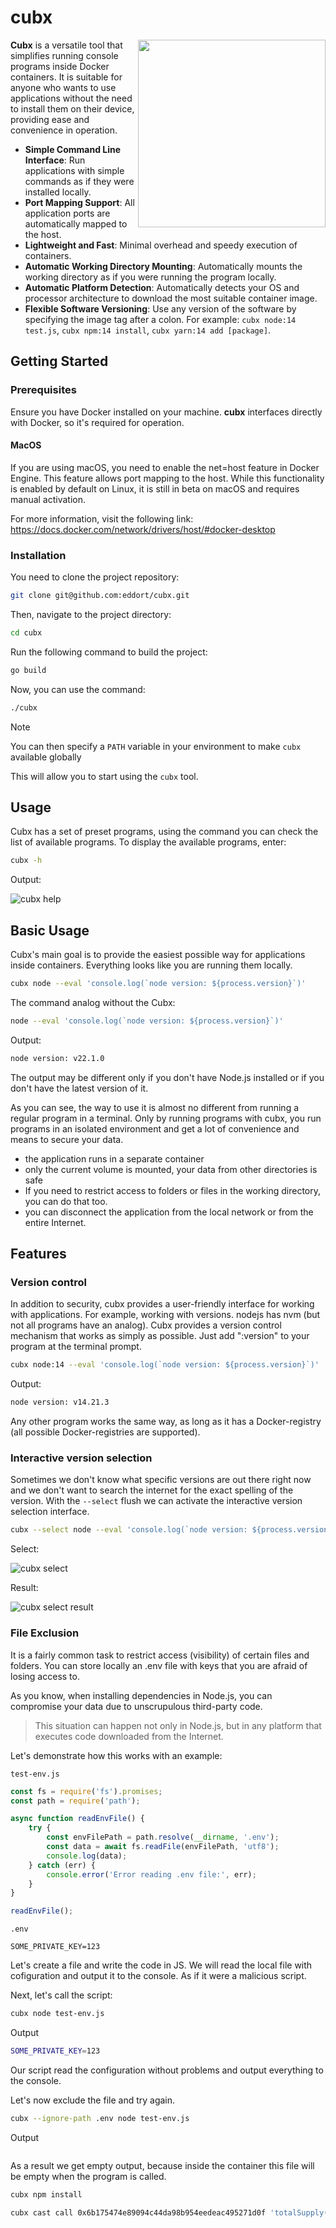 # cubx

<img src="./docs/cubx.png" height="300px" align="right" width="300px">

**Cubx** is a versatile tool that simplifies running console programs inside Docker containers. It is suitable for anyone who wants to use applications without the need to install them on their device, providing ease and convenience in operation.
- **Simple Command Line Interface**: Run applications with simple commands as if they were installed locally.
- **Port Mapping Support**: All application ports are automatically mapped to the host.
- **Lightweight and Fast**: Minimal overhead and speedy execution of containers.
- **Automatic Working Directory Mounting**: Automatically mounts the working directory as if you were running the program locally.
- **Automatic Platform Detection**: Automatically detects your OS and processor architecture to download the most suitable container image.
- **Flexible Software Versioning**: Use any version of the software by specifying the image tag after a colon. For example: `cubx node:14 test.js`, `cubx npm:14 install`, `cubx yarn:14 add [package]`.

## Getting Started

### Prerequisites
Ensure you have Docker installed on your machine. **cubx** interfaces directly with Docker, so it's required for operation.

#### MacOS

If you are using macOS, you need to enable the net=host feature in Docker Engine. This feature allows port mapping to the host. While this functionality is enabled by default on Linux, it is still in beta on macOS and requires manual activation.

For more information, visit the following link: https://docs.docker.com/network/drivers/host/#docker-desktop

### Installation
You need to clone the project repository:

```bash
git clone git@github.com:eddort/cubx.git
```

Then, navigate to the project directory:

```bash
cd cubx
```

Run the following command to build the project:

```bash
go build
```

Now, you can use the command:

```bash
./cubx
```
> [!NOTE]
> You can then specify a `PATH` variable in your environment to make `cubx` available globally

This will allow you to start using the `cubx` tool.


## Usage
Cubx has a set of preset programs, using the command you can check the list of available programs.
To display the available programs, enter:

```sh
cubx -h
```
Output:

![cubx help](./docs/help.png)

## Basic Usage

Cubx's main goal is to provide the easiest possible way for applications inside containers. Everything looks like you are running them locally.

```sh
cubx node --eval 'console.log(`node version: ${process.version}`)'
```
The command analog without the Cubx:

```sh
node --eval 'console.log(`node version: ${process.version}`)'
```

Output:

```sh
node version: v22.1.0
```

The output may be different only if you don't have Node.js installed or if you don't have the latest version of it.

As you can see, the way to use it is almost no different from running a regular program in a terminal. Only by running programs with cubx, you run programs in an isolated environment and get a lot of convenience and means to secure your data.

- the application runs in a separate container
- only the current volume is mounted, your data from other directories is safe
- If you need to restrict access to folders or files in the working directory, you can do that too.
- you can disconnect the application from the local network or from the entire Internet.

## Features
### Version control
In addition to security, cubx provides a user-friendly interface for working with applications. For example, working with versions. nodejs has nvm (but not all programs have an analog). Cubx provides a version control mechanism that works as simply as possible.
Just add ":version" to your program at the terminal prompt.

```sh
cubx node:14 --eval 'console.log(`node version: ${process.version}`)'
```

Output:

```sh
node version: v14.21.3
```

Any other program works the same way, as long as it has a Docker-registry (all possible Docker-registries are supported).

### Interactive version selection

Sometimes we don't know what specific versions are out there right now and we don't want to search the internet for the exact spelling of the version. With the `--select` flush we can activate the interactive version selection interface.

```sh
cubx --select node --eval 'console.log(`node version: ${process.version}`)'
```


Select:

![cubx select](./docs/select.png)

Result:

![cubx select result](./docs/select-result.png)

### File Exclusion

It is a fairly common task to restrict access (visibility) of certain files and folders. You can store locally an .env file with keys that you are afraid of losing access to.

As you know, when installing dependencies in Node.js, you can compromise your data due to unscrupulous third-party code.

> This situation can happen not only in Node.js, but in any platform that executes code downloaded from the Internet.

Let's demonstrate how this works with an example:

`test-env.js`
```js
const fs = require('fs').promises;
const path = require('path');

async function readEnvFile() {
    try {
        const envFilePath = path.resolve(__dirname, '.env');
        const data = await fs.readFile(envFilePath, 'utf8');
        console.log(data);
    } catch (err) {
        console.error('Error reading .env file:', err);
    }
}

readEnvFile();

```
`.env`
```env
SOME_PRIVATE_KEY=123
```
Let's create a file and write the code in JS. We will read the local file with cofiguration and output it to the console. As if it were a malicious script.

Next, let's call the script:

```sh
cubx node test-env.js 
```

Output

```sh
SOME_PRIVATE_KEY=123
```

Our script read the configuration without problems and output everything to the console.

Let's now exclude the file and try again.

```sh
cubx --ignore-path .env node test-env.js 
```

Output

```sh

```

As a result we get empty output, because inside the container this file will be empty when the program is called.

```sh
cubx npm install
```

```sh
cubx cast call 0x6b175474e89094c44da98b954eedeac495271d0f 'totalSupply()(uint256)' --rpc-url https://eth-mainnet.alchemyapi.io/v2/Lc7oIGYeL_QvInzI0Wiu_pOZZDEKBrdf
```
